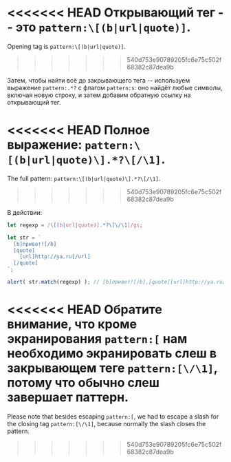 
<<<<<<< HEAD
Открывающий тег -- это `pattern:\[(b|url|quote)]`.
=======
Opening tag is `pattern:\[(b|url|quote)]`.
>>>>>>> 540d753e90789205fc6e75c502f68382c87dea9b

Затем, чтобы найти всё до закрывающего тега -- используем выражение `pattern:.*?` с флагом `pattern:s`: оно найдёт любые символы, включая новую строку, и затем добавим обратную ссылку на открывающий тег.

<<<<<<< HEAD
Полное выражение: `pattern:\[(b|url|quote)\].*?\[/\1]`.
=======
The full pattern: `pattern:\[(b|url|quote)\].*?\[/\1]`.
>>>>>>> 540d753e90789205fc6e75c502f68382c87dea9b

В действии:

```js run
let regexp = /\[(b|url|quote)].*?\[\/\1]/gs;

let str = `
  [b]привет![/b]
  [quote]
    [url]http://ya.ru[/url]
  [/quote]
`;

alert( str.match(regexp) ); // [b]привет![/b],[quote][url]http://ya.ru[/url][/quote]
```

<<<<<<< HEAD
Обратите внимание, что кроме экранирования `pattern:[` нам необходимо экранировать слеш в закрывающем теге `pattern:[\/\1]`, потому что обычно слеш завершает паттерн.
=======
Please note that besides escaping `pattern:[`, we had to escape a slash for the closing tag `pattern:[\/\1]`, because normally the slash closes the pattern.
>>>>>>> 540d753e90789205fc6e75c502f68382c87dea9b
